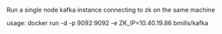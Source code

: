 Run a single node kafka instance connecting to zk on the same machine

usage:
docker run -d -p 9092:9092 -e ZK_IP=10.40.19.86 bmills/kafka


